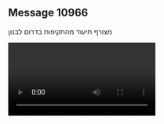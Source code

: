 ## Message 10966

מצורף תיעוד מהתקיפות בדרום לבנון

![Video](https://data.iron-swords.co.il/2024/August/19/10966/10966_media.mp4)
